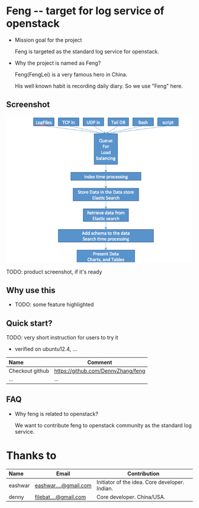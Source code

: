 Feng -- target for log service of openstack
=========
- Mission goal for the project 

   Feng is targeted as the standard log service for openstack.

- Why the project is named as Feng? 

   Feng(FengLei) is a very famous hero in China. 

   His well known habit is recording daily diary. So we use "Feng" here.

## Screenshot
![](./images/design1.png)

TODO: product screenshot, if it's ready

## Why use this
- TODO: some feature highlighted

## Quick start?
TODO: very short instruction for users to try it

- verified on ubuntu12.4, ...

| Name | Comment |
|:-----------------|----|
| Checkout github | https://github.com/DennyZhang/feng |
|... | ...|

## FAQ
- Why feng is related to openstack?

   We want to contribute feng to openstack community as the standard log service.

# Thanks to

| Name | Email | Contribution |
|:--------|---------------|------------------|
|eashwar | eashwar....@gmail.com | Initiator of the idea. Core developer. Indian. |
|denny | filebat....@gmail.com | Core developer. China/USA.  |
